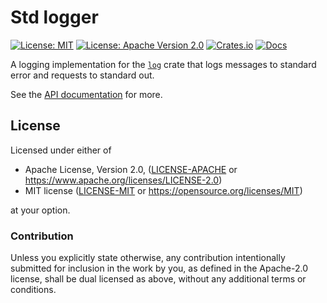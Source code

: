 # Std logger

[![License: MIT](https://img.shields.io/badge/license-MIT-blue.svg)](https://opensource.org/licenses/MIT)
[![License: Apache Version 2.0](https://img.shields.io/badge/license-Apache%20Version%202.0-blue.svg)](https://www.apache.org/licenses/LICENSE-2.0)
[![Crates.io](https://img.shields.io/crates/v/std-logger.svg)](https://crates.io/crates/std-logger)
[![Docs](https://docs.rs/std-logger/badge.svg)](https://docs.rs/std-logger)

A logging implementation for the [`log`] crate that logs messages to standard
error and requests to standard out.

See the [API documentation] for more.

[`log`]: https://crates.io/crates/log
[API documentation]: https://docs.rs/std-logger

## License

Licensed under either of

 * Apache License, Version 2.0, ([LICENSE-APACHE](LICENSE-APACHE) or https://www.apache.org/licenses/LICENSE-2.0)
 * MIT license ([LICENSE-MIT](LICENSE-MIT) or https://opensource.org/licenses/MIT)

at your option.

### Contribution

Unless you explicitly state otherwise, any contribution intentionally submitted
for inclusion in the work by you, as defined in the Apache-2.0 license, shall be
dual licensed as above, without any additional terms or conditions.
